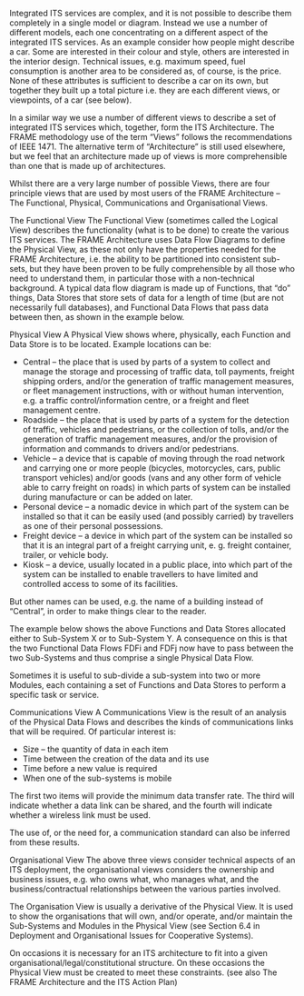 Integrated ITS services are complex, and it is not possible to describe them completely in a single model or diagram. Instead we use a number of different models, each one concentrating on a different aspect of the integrated ITS services. As an example consider how people might describe a car. Some are interested in their colour and style, others are interested in the interior design. Technical issues, e.g. maximum speed, fuel consumption is another area to be considered as, of course, is the price. None of these attributes is sufficient to describe a car on its own, but together they built up a total picture i.e. they are each different views, or viewpoints, of a car (see below).

In a similar way we use a number of different views to describe a set of integrated ITS services which, together, form the ITS Architecture. The FRAME methodology use of the term “Views” follows the recommendations of IEEE 1471. The alternative term of “Architecture” is still used elsewhere, but we feel that an architecture made up of views is more comprehensible than one that is made up of architectures.

Whilst there are a very large number of possible Views, there are four principle views that are used by most users of the FRAME Architecture – The Functional, Physical, Communications and Organisational Views.

The Functional View
The Functional View (sometimes called the Logical View) describes the functionality (what is to be done) to create the various ITS services. The FRAME Architecture uses Data Flow Diagrams to define the Physical View, as these not only have the properties needed for the FRAME Architecture, i.e. the ability to be partitioned into consistent sub-sets, but they have been proven to be fully comprehensible by all those who need to understand them, in particular those with a non-technical background. A typical data flow diagram is made up of Functions, that “do” things, Data Stores that store sets of data for a length of time (but are not necessarily full databases), and Functional Data Flows that pass data between then, as shown in the example below.

Physical View
A Physical View shows where, physically, each Function and Data Store is to be located. Example locations can be:

* Central – the place that is used by parts of a system to collect and manage the storage and processing of traffic data, toll payments, freight shipping orders, and/or the generation of traffic management measures, or fleet management instructions, with or without human intervention, e.g. a traffic control/information centre, or a freight and fleet management centre.
* Roadside – the place that is used by parts of a system for the detection of traffic, vehicles and pedestrians, or the collection of tolls, and/or the generation of traffic management measures, and/or the provision of information and commands to drivers and/or pedestrians.
* Vehicle – a device that is capable of moving through the road network and carrying one or more people (bicycles, motorcycles, cars, public transport vehicles) and/or goods (vans and any other form of vehicle able to carry freight on roads) in which parts of system can be installed during manufacture or can be added on later.
* Personal device – a nomadic device in which part of the system can be installed so that it can be easily used (and possibly carried) by travellers as one of their personal possessions.
* Freight device – a device in which part of the system can be installed so that it is an integral part of a freight carrying unit, e. g. freight container, trailer, or vehicle body.
* Kiosk – a device, usually located in a public place, into which part of the system can be installed to enable travellers to have limited and controlled access to some of its facilities.

But other names can be used, e.g. the name of a building instead of “Central”, in order to make things clear to the reader.

The example below shows the above Functions and Data Stores allocated either to Sub-System X or to Sub-System Y. A consequence on this is that the two Functional Data Flows FDFi and FDFj now have to pass between the two Sub-Systems and thus comprise a single Physical Data Flow.

Sometimes it is useful to sub-divide a sub-system into two or more Modules, each containing a set of Functions and Data Stores to perform a specific task or service.

Communications View
A Communications View is the result of an analysis of the Physical Data Flows and describes the kinds of communications links that will be required. Of particular interest is:

* Size – the quantity of data in each item
* Time between the creation of the data and its use
* Time before a new value is required
* When one of the sub-systems is mobile

The first two items will provide the minimum data transfer rate. The third will indicate whether a data link can be shared, and the fourth will indicate whether a wireless link must be used.

The use of, or the need for, a communication standard can also be inferred from these results.

Organisational View
The above three views consider technical aspects of an ITS deployment, the organisational views considers the ownership and business issues, e.g. who owns what, who manages what, and the business/contractual relationships between the various parties involved.

The Organisation View is usually a derivative of the Physical View. It is used to show the organisations that will own, and/or operate, and/or maintain the Sub-Systems and Modules in the Physical View (see Section 6.4 in Deployment and Organisational Issues for Cooperative Systems).

On occasions it is necessary for an ITS architecture to fit into a given organisational/legal/constitutional structure. On these occasions the Physical View must be created to meet these constraints. (see also The FRAME Architecture and the ITS Action Plan)